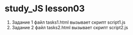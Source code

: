 # study_JS lesson03

1. Задание 1 файл tasks1.html вызывает скрипт script1.js
2. Задание 2 файл tasks2.html вызывает скрипт script2.js
